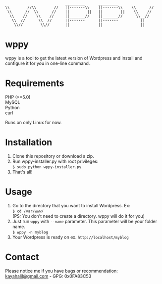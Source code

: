                                _________      _________
    \\        //\\        //   ||-------\\    ||-------\\    \\      //
     \\      //  \\      //    ||        ||   ||        ||    \\    //
      \\    //    \\    //     ||_______//    ||_______//      \\__//
       \\  //      \\  //      ||-------      ||-------          ||
        \\//        \\//       ||             ||                 ||

wppy
====

wppy is a tool to get the latest version of Wordpress and install and configure it for you in one-line command.



Requirements
====

PHP (>=5.0)<br>
MySQL<br>
Python<br>
curl

Runs on only Linux for now.



Installation
====

1. Clone this repository or download a zip.
2. Run wppy-installer.py with root privileges:<br>
    ```$ sudo python wppy-installer.py```
3. That's all!



Usage
====

1. Go to the directory that you want to install Wordpress. Ex:<br>
    ```$ cd /var/www/```<br>
   (PS: You don't need to create a directory. wppy will do it for you)
2. Just run ```wppy``` with ```--name``` parameter. This parameter will be your folder name.<br>
    ```$ wppy -n myblog```
3. Your Wordpress is ready on ex. ```http://localhost/myblog```



Contact
====

Please notice me if you have bugs or recommendation:<br>
kayahalil@gmail.com - GPG: 0x0FA83C53
